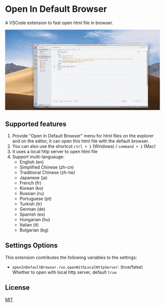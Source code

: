 # Open In Default Browser


A VSCode extension to fast open html file in browser.

![preview](./public/preview.gif)


## Supported features

1. Provide "Open In Default Browser" menu for html files on the explorer and on the editor, it can open this html file with the default browser.
2. You can also use the shortcut `ctrl + 1` (Windows) / `command + 1` (Mac)
3. It uses a local http server to open html file
4. Support multi-languauge: 
   - English (en)
   - Simplified Chinese (zh-cn)
   - Traditional Chinese (zh-tw)
   - Japanese (ja)
   - French (fr)
   - Korean (ko)
   - Russian (ru)
   - Portuguese (pt)
   - Turkish (tr)
   - German (de)
   - Spanish (es)
   - Hungarian (hu)
   - Italian (it)
   - Bulgarian (bg)


## Settings Options

This extension contributes the following variables to the settings:

- `openInDefaultBrowser.run.openWithLocalHttpServer`: (true/false) Whether to open with local http server, default `true`


## License

[MIT](./LICENSE)
